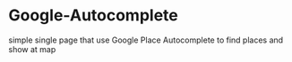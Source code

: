 # Google-Autocomplete
simple single page that use Google Place Autocomplete to find places and show at map
